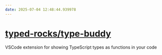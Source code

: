 ```yaml
---
date: 2025-07-04 12:48:44.939978
---
```


# [typed-rocks/type-buddy](https://github.com/typed-rocks/type-buddy)

VSCode extension for showing TypeScript types as functions in your code